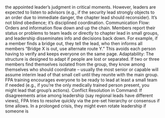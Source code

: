 the appointed leader’s judgment in critical moments. However, leaders are expected to listen to advisors (e.g., if the security lead strongly objects to an order due to immediate danger, the chapter lead should reconsider). It’s not blind obedience; it’s disciplined coordination. Communication Flow: Orders and information flow down and up the chain. Members report their status or problems to team leads or directly to chapter lead in small groups, and leadership disseminates info and decisions back down. For example, if a member finds a bridge out, they tell the lead, who then informs all members “Bridge X is out, use alternate route Y.” This avoids each person having to verify and keeps everyone on the same page. Adaptability: The structure is designed to adapt if people are lost or separated. If two or three members find themselves isolated from the group, they know among themselves who should coordinate – usually the most senior or capable will assume interim lead of that small cell until they reunite with the main group. FPA training encourages everyone to be ready to lead at least a small team if needed (e.g., if you’re the only medically trained person present, you might lead that group’s actions). Conflict Resolution in Command: If disagreements arise among leadership (say regional leads have different views), FPA tries to resolve quickly via the pre-set hierarchy or consensus if time allows. In a prolonged crisis, they might even rotate leadership if someone is